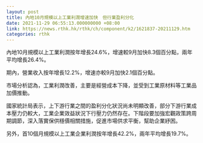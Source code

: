 ```yaml
---
layout: post
title: 內地10月規模以上工業利潤增速加快　但行業盈利分化
date: 2021-11-29 06:55:13.000000000 +08:00
link: https://news.rthk.hk/rthk/ch/component/k2/1621837-20211129.htm
categories: rthk
---
```


內地10月規模以上工業利潤按年增長24.6%，增速較9月加快8.3個百分點，兩年平均增長26.4%。

期內，營業收入按年增長12.2%，增速亦較9月加快2.1個百分點。

市場分析認為，工業利潤改善，主要是經營成本下降，並受到工業原材料等工業品加價推動。

國家統計局表示，上下游行業之間的盈利分化狀況尚未明顯改善，部分下游行業成本壓力仍較大，工業企業效益狀況下行壓力仍然存在。下階段要加強宏觀政策跨周期調節，深入落實保供穩價相關措施，促進市場供求平衡，幫助企業紓困。

另外，首10個月規模以上工業企業利潤按年增長42.2%，兩年平均增長19.7%。
